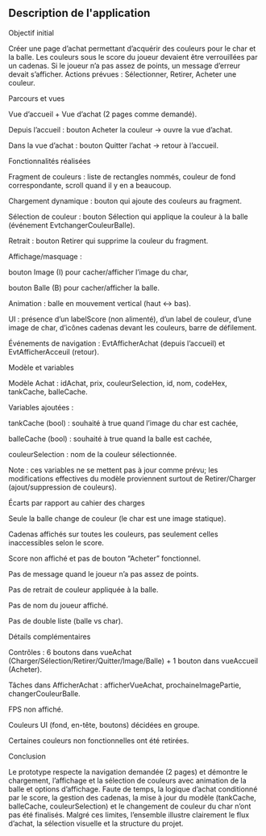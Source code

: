## Description de l'application

Objectif initial

Créer une page d’achat permettant d’acquérir des couleurs pour le char et la balle. Les couleurs sous le score du joueur devaient être verrouillées par un cadenas. Si le joueur n’a pas assez de points, un message d’erreur devait s’afficher. Actions prévues : Sélectionner, Retirer, Acheter une couleur.

Parcours et vues

Vue d’accueil + Vue d’achat (2 pages comme demandé).

Depuis l’accueil : bouton Acheter la couleur → ouvre la vue d’achat.

Dans la vue d’achat : bouton Quitter l’achat → retour à l’accueil.

Fonctionnalités réalisées

Fragment de couleurs : liste de rectangles nommés, couleur de fond correspondante, scroll quand il y en a beaucoup.

Chargement dynamique : bouton qui ajoute des couleurs au fragment.

Sélection de couleur : bouton Sélection qui applique la couleur à la balle (événement EvtchangerCouleurBalle).

Retrait : bouton Retirer qui supprime la couleur du fragment.

Affichage/masquage :

bouton Image (I) pour cacher/afficher l’image du char,

bouton Balle (B) pour cacher/afficher la balle.

Animation : balle en mouvement vertical (haut ↔ bas).

UI : présence d’un labelScore (non alimenté), d’un label de couleur, d’une image de char, d’icônes cadenas devant les couleurs, barre de défilement.

Événements de navigation : EvtAfficherAchat (depuis l’accueil) et EvtAfficherAcceuil (retour).

Modèle et variables

Modèle Achat : idAchat, prix, couleurSelection, id, nom, codeHex, tankCache, balleCache.

Variables ajoutées :

tankCache (bool) : souhaité à true quand l’image du char est cachée,

balleCache (bool) : souhaité à true quand la balle est cachée,

couleurSelection : nom de la couleur sélectionnée.

Note : ces variables ne se mettent pas à jour comme prévu; les modifications effectives du modèle proviennent surtout de Retirer/Charger (ajout/suppression de couleurs).

Écarts par rapport au cahier des charges

Seule la balle change de couleur (le char est une image statique).

Cadenas affichés sur toutes les couleurs, pas seulement celles inaccessibles selon le score.

Score non affiché et pas de bouton “Acheter” fonctionnel.

Pas de message quand le joueur n’a pas assez de points.

Pas de retrait de couleur appliquée à la balle.

Pas de nom du joueur affiché.

Pas de double liste (balle vs char).

Détails complémentaires

Contrôles : 6 boutons dans vueAchat (Charger/Sélection/Retirer/Quitter/Image/Balle) + 1 bouton dans vueAccueil (Acheter).

Tâches dans AfficherAchat : afficherVueAchat, prochaineImagePartie, changerCouleurBalle.

FPS non affiché.

Couleurs UI (fond, en-tête, boutons) décidées en groupe.

Certaines couleurs non fonctionnelles ont été retirées.

Conclusion

Le prototype respecte la navigation demandée (2 pages) et démontre le chargement, l’affichage et la sélection de couleurs avec animation de la balle et options d’affichage. Faute de temps, la logique d’achat conditionné par le score, la gestion des cadenas, la mise à jour du modèle (tankCache, balleCache, couleurSelection) et le changement de couleur du char n’ont pas été finalisés. Malgré ces limites, l’ensemble illustre clairement le flux d’achat, la sélection visuelle et la structure du projet.
